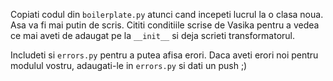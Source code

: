 Copiati codul din `boilerplate.py` atunci cand incepeti lucrul la o clasa noua. Asa va fi mai putin de scris. Cititi conditiile scrise de Vasika pentru a vedea ce mai aveti de adaugat pe la `__init__` si deja scrieti transformatorul.

Includeti si `errors.py` pentru a putea afisa erori. Daca aveti erori noi pentru modulul vostru, adaugati-le in `errors.py` si dati un push ;)
